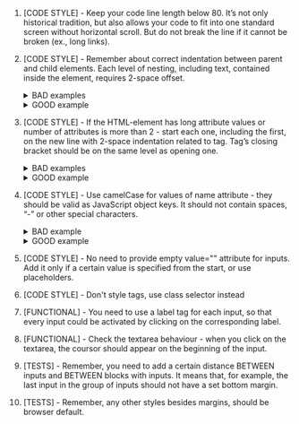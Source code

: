 1. [CODE STYLE] - Keep your code line length below 80. It’s not only historical
   tradition, but also allows your code to fit into one standard screen without
   horizontal scroll.
   But do not break the line if it cannot be broken (ex., long links).

2. [CODE STYLE] - Remember about correct indentation between parent and child
   elements. Each level of nesting, including text, contained inside the element,
   requires 2-space offset.
   <details>
   <summary>BAD examples</summary>
   ![html-indentations-bad-example-1](https://mate-academy.github.io/fe-program/css/checklists/html-indentations/example-bad-1.png)
   </details>
   <details>
   <summary>GOOD example</summary>
   ![html-indentations-good-example-1](https://mate-academy.github.io/fe-program/css/checklists/html-indentations/example-good-1.png)
   </details>

3. [CODE STYLE] - If the HTML-element has long attribute values or number of
   attributes is more than 2 - start each one, including the first, on the new
   line with 2-space indentation related to tag. Tag’s closing bracket should be
   on the same level as opening one.
   <details>
   <summary>BAD examples</summary>
   ![html-attributes-bad-example-1](https://mate-academy.github.io/fe-program/css/checklists/html-attributes/example-bad-1.png)
   ![html-attributes-bad-example-2](https://mate-academy.github.io/fe-program/css/checklists/html-attributes/example-bad-2.png)
   ![html-attributes-bad-example-3](https://mate-academy.github.io/fe-program/css/checklists/html-attributes/example-bad-3.png)
   ![html-attributes-bad-example-4](https://mate-academy.github.io/fe-program/css/checklists/html-attributes/example-bad-4.png)
   </details>
   <details>
   <summary>GOOD example</summary>
   ![html-attributes-good-example-1](https://mate-academy.github.io/fe-program/css/checklists/html-attributes/example-good-1.png)
   </details>

4. [CODE STYLE] - Use camelCase for values of name attribute - they should be
   valid as JavaScript object keys. It should not contain spaces, “-” or other
   special characters.
   <details>
   <summary>BAD example</summary>
   ![html-name-attribute-bad-example-1](https://mate-academy.github.io/fe-program/css/checklists/html-name-attribute/example-bad-1.png)
   </details>
   <details>
   <summary>GOOD example</summary>
   ![html-name-attribute-good-example-1](https://mate-academy.github.io/fe-program/css/checklists/html-name-attribute/example-good-1.png)
   </details>

5. [CODE STYLE] - No need to provide empty value="" attribute for inputs. Add
   it only if a certain value is specified from the start, or use placeholders.

6. [CODE STYLE] - Don't style tags, use class selector instead

7. [FUNCTIONAL] - You need to use a label tag for each input, so that every
   input could be activated by clicking on the corresponding label.

8. [FUNCTIONAL] - Check the textarea behaviour - when you click on the textarea,
   the coursor should appear on the beginning of the input.

9. [TESTS] - Remember, you need to add a certain distance BETWEEN inputs and
   BETWEEN blocks with inputs. It means that, for example, the last input in
   the group of inputs should not have a set bottom margin.

10. [TESTS] - Remember, any other styles besides margins, should be browser
    default.
